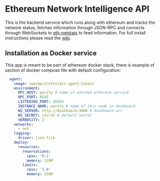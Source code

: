 Ethereum Network Intelligence API
============

This is the backend service which runs along with ethereum and tracks the network status, fetches information through JSON-RPC and connects through WebSockets to [eth-netstats](https://github.com/cubedro/eth-netstats) to feed information. For full install instructions please read the [wiki](https://github.com/ethereum/wiki/wiki/Network-Status).


## Installation as Docker service 

This app is meant to be part of ethereum docker stack, there is example of
section of docker compose file with default configuration:

```yaml
  agent:
    image: swarmpit/ethstats-agent:latest
    environment:
      RPC_HOST: parity # name of watched ethereum service
      RPC_PORT: 8545
      LISTENING_PORT: 30303
      INSTANCE_NAME: parity # name of this node in dashboard
      WS_SERVER: http://dashboard:3000 # dashboard url
      WS_SECRET: s3cr3t # default secret
      VERBOSITY: 2
    networks:
      - net
    logging:
      driver: json-file
    deploy:
      resources:
        reservations:
          cpus: '0.1'
          memory: 128M
        limits:
          cpus: '1.0'
          memory: 256M
```
